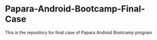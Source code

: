 # Papara-Android-Bootcamp-Final-Case
This is the repository for final case of Papara Android Bootcamp program
